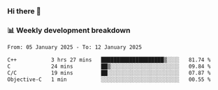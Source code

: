 ### Hi there 👋

### 📊 Weekly development breakdown
<!--START_SECTION:waka-->

```txt
From: 05 January 2025 - To: 12 January 2025

C++           3 hrs 27 mins   ████████████████████▒░░░░   81.74 %
C             24 mins         ██▒░░░░░░░░░░░░░░░░░░░░░░   09.84 %
C/C           19 mins         ██░░░░░░░░░░░░░░░░░░░░░░░   07.87 %
Objective-C   1 min           ░░░░░░░░░░░░░░░░░░░░░░░░░   00.55 %
```

<!--END_SECTION:waka-->
